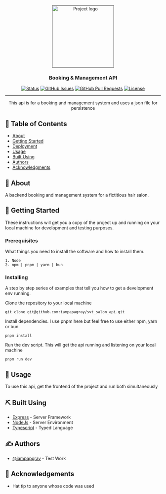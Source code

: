 <p align="center">
  <a href="" rel="noopener">
 <img width=200px height=200px src="https://i.imgur.com/6wj0hh6.jpg" alt="Project logo"></a>
</p>

<h3 align="center">Booking & Management API</h3>

<div align="center">

[![Status](https://img.shields.io/badge/status-active-success.svg)]()
[![GitHub Issues](https://img.shields.io/github/issues-pr/kylelobo/The-Documentation-Compendium.svg)](https://github.com/iampapagray/svt_salon_api/issues)
[![GitHub Pull Requests](https://img.shields.io/github/issues-pr/kylelobo/The-Documentation-Compendium.svg)](https://github.com/iampapagray/svt_salon_api/pulls)
[![License](https://img.shields.io/badge/license-MIT-blue.svg)](/LICENSE)

</div>

---

<p align="center"> This api is for a booking and management system and uses a json file for persistence
    <br> 
</p>

## 📝 Table of Contents

- [About](#about)
- [Getting Started](#getting_started)
- [Deployment](#deployment)
- [Usage](#usage)
- [Built Using](#built_using)
- [Authors](#authors)
- [Acknowledgments](#acknowledgement)

## 🧐 About <a name = "about"></a>

A backend booking and management system for a fictitious hair salon.

## 🏁 Getting Started <a name = "getting_started"></a>

These instructions will get you a copy of the project up and running on your local machine for development and testing purposes.

### Prerequisites

What things you need to install the software and how to install them.

```
1. Node
2. npm | pnpm | yarn | bun
```

### Installing

A step by step series of examples that tell you how to get a development env running.

Clone the repository to your local machine

```
git clone git@github.com:iampapagray/svt_salon_api.git
```

Install dependencies. I use pnpm here but feel free to use either npm, yarn or bun

```
pnpm install
```

Run the dev script. This will get the api running and listening on your local machine

```
pnpm run dev
```

## 🎈 Usage <a name="usage"></a>

To use this api, get the frontend of the project and run both simultaneously

## ⛏️ Built Using <a name = "built_using"></a>

- [Express](https://expressjs.com/) - Server Framework
- [NodeJs](https://nodejs.org/en/) - Server Environment
- [Typescript](https://www.typescriptlang.org/) - Typed Language

## ✍️ Authors <a name = "authors"></a>

- [@iampapgray](https://github.com/iampapagray) - Test Work

## 🎉 Acknowledgements <a name = "acknowledgement"></a>

- Hat tip to anyone whose code was used
